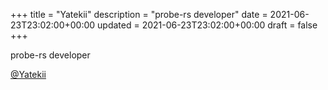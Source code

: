 +++
title = "Yatekii"
description = "probe-rs developer"
date = 2021-06-23T23:02:00+00:00
updated = 2021-06-23T23:02:00+00:00
draft = false
+++

probe-rs developer

[@Yatekii](https://github.com/Yatekii)
